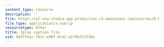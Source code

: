 ```yaml
---
content_type: resource
description: ''
file: https://ol-ocw-studio-app-production.s3.amazonaws.com/courses/8-04-quantum-physics-i-spring-2016/9e57feacf63ce99f8ce2a1f0b33733be_byEaU9ILHmw.srt
file_type: application/x-subrip
resourcetype: Other
title: 3play caption file
uid: 9e57feac-f63c-e99f-8ce2-a1f0b33733be
---
```

